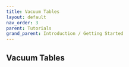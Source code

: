 ```yaml
---
title: Vacuum Tables
layout: default
nav_order: 3
parent: Tutorials
grand_parent: Introduction / Getting Started
---
```


## Vacuum Tables
